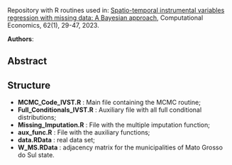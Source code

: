 Repository with R routines used in:
[Spatio-temporal instrumental variables regression with missing data: A Bayesian approach](https://doi.org/10.1007/s10614-022-10269-z), Computational Economics, 62(1), 29-47, 2023. 

**Authors**:

## Abstract

## Structure

- **MCMC_Code_IVST.R** : Main file containing the MCMC routine; 
- **Full_Conditionals_IVST.R** : Auxiliary file with all full conditional distributions;
- **Missing_Imputation.R** : File with the multiple imputation function;
- **aux_func.R** : File with the auxiliary functions;
- **data.RData** : real data set;
- **W_MS.RData** : adjacency matrix for the municipalities of Mato Grosso do Sul state.
